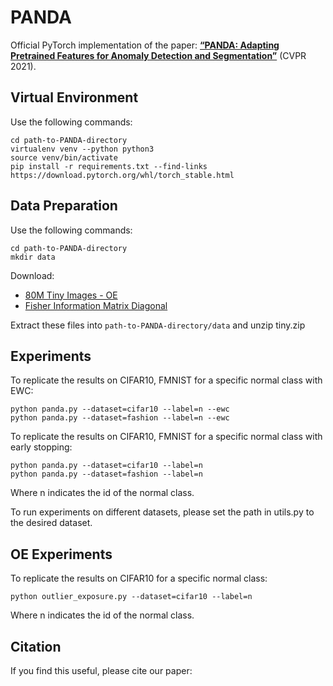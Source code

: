 # PANDA
Official PyTorch implementation of the paper: [**“PANDA: Adapting Pretrained Features for Anomaly Detection and Segmentation”**](https://arxiv.org/pdf/2010.05903.pdf) (CVPR 2021).

## Virtual Environment
Use the following commands:
```
cd path-to-PANDA-directory
virtualenv venv --python python3
source venv/bin/activate
pip install -r requirements.txt --find-links https://download.pytorch.org/whl/torch_stable.html
```

## Data Preparation
Use the following commands:
```
cd path-to-PANDA-directory
mkdir data
```

Download:
* [80M Tiny Images - OE](https://drive.google.com/file/d/16c8-ofOnN5l7hmWp--WBCx3LIKXwHHuf/view?usp=sharing)
* [Fisher Information Matrix Diagonal](https://drive.google.com/file/d/12PTw4yNqp6bgCHj94vcowwb37m81rvpY/view?usp=sharing)

Extract these files into `path-to-PANDA-directory/data` and unzip tiny.zip

## Experiments
To replicate the results on CIFAR10, FMNIST for a specific normal class with EWC:
```
python panda.py --dataset=cifar10 --label=n --ewc
python panda.py --dataset=fashion --label=n --ewc
```
To replicate the results on CIFAR10, FMNIST for a specific normal class with early stopping:
```
python panda.py --dataset=cifar10 --label=n
python panda.py --dataset=fashion --label=n
```
Where n indicates the id of the normal class.

To run experiments on different datasets, please set the path in utils.py to the desired dataset.

## OE Experiments
To replicate the results on CIFAR10 for a specific normal class:
```
python outlier_exposure.py --dataset=cifar10 --label=n
```
Where n indicates the id of the normal class.


## Citation
If you find this useful, please cite our paper:
```

```
